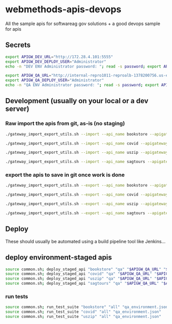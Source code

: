 # webmethods-apis-devops
All the sample apis for softwareag gov solutions + a good devops sample for apis

## Secrets

```bash
export APIGW_DEV_URL="http://172.28.4.101:5555"
export APIGW_DEV_DEPLOY_USER="Administrator"
echo -n "DEV ENV Administrator password: "; read -s password; export APIGW_DEV_DEPLOY_PASSWORD=$password
```

```bash
export APIGW_QA_URL="http://internal-repro1011-reproalb-1378200756.us-east-1.elb.amazonaws.com"
export APIGW_QA_DEPLOY_USER="Administrator"
echo -n "QA ENV Administrator password: "; read -s password; export APIGW_QA_DEPLOY_PASSWORD=$password
```

## Development (usually on your local or a dev server)

### Raw import the apis from git, as-is (no staging)

```bash
./gateway_import_export_utils.sh --import --api_name bookstore --apigateway_url $APIGW_DEV_URL --username $APIGW_DEV_DEPLOY_USER --password $APIGW_DEV_DEPLOY_PASSWORD

./gateway_import_export_utils.sh --import --api_name covid --apigateway_url $APIGW_DEV_URL --username $APIGW_DEV_DEPLOY_USER --password $APIGW_DEV_DEPLOY_PASSWORD

./gateway_import_export_utils.sh --import --api_name uszip --apigateway_url $APIGW_DEV_URL --username $APIGW_DEV_DEPLOY_USER --password $APIGW_DEV_DEPLOY_PASSWORD

./gateway_import_export_utils.sh --import --api_name sagtours --apigateway_url $APIGW_DEV_URL --username $APIGW_DEV_DEPLOY_USER --password $APIGW_DEV_DEPLOY_PASSWORD
```

### export the apis to save in git once work is done

```bash
./gateway_import_export_utils.sh --export --api_name bookstore --apigateway_url $APIGW_DEV_URL --username $APIGW_DEV_DEPLOY_USER --password $APIGW_DEV_DEPLOY_PASSWORD

./gateway_import_export_utils.sh --export --api_name covid --apigateway_url $APIGW_DEV_URL --username $APIGW_DEV_DEPLOY_USER --password $APIGW_DEV_DEPLOY_PASSWORD

./gateway_import_export_utils.sh --export --api_name uszip --apigateway_url $APIGW_DEV_URL --username $APIGW_DEV_DEPLOY_USER --password $APIGW_DEV_DEPLOY_PASSWORD

./gateway_import_export_utils.sh --export --api_name sagtours --apigateway_url $APIGW_DEV_URL --username $APIGW_DEV_DEPLOY_USER --password $APIGW_DEV_DEPLOY_PASSWORD
```

## Deploy 

These should usually be automated using a build pipeline tool like Jenkins...

## deploy environment-staged apis

```bash
source common.sh; deploy_staged_api "bookstore" "qa" "$APIGW_QA_URL" "$APIGW_QA_DEPLOY_USER" "$APIGW_QA_DEPLOY_PASSWORD"
source common.sh; deploy_staged_api "covid" "qa" "$APIGW_QA_URL" "$APIGW_QA_DEPLOY_USER" "$APIGW_QA_DEPLOY_PASSWORD"
source common.sh; deploy_staged_api "uszip" "qa" "$APIGW_QA_URL" "$APIGW_QA_DEPLOY_USER" "$APIGW_QA_DEPLOY_PASSWORD"
source common.sh; deploy_staged_api "sagtours" "qa" "$APIGW_QA_URL" "$APIGW_QA_DEPLOY_USER" "$APIGW_QA_DEPLOY_PASSWORD"
```

### run tests

```bash
source common.sh; run_test_suite "bookstore" "all" "qa_environment.json"
source common.sh; run_test_suite "covid" "all" "qa_environment.json"
source common.sh; run_test_suite "uszip" "all" "qa_environment.json"
```
